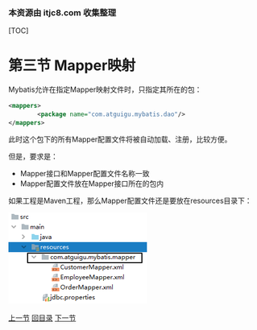 ### 本资源由 itjc8.com 收集整理
[TOC]

# 第三节 Mapper映射

Mybatis允许在指定Mapper映射文件时，只指定其所在的包：

```xml
<mappers>
		<package name="com.atguigu.mybatis.dao"/>
</mappers>
```



此时这个包下的所有Mapper配置文件将被自动加载、注册，比较方便。



但是，要求是：

- Mapper接口和Mapper配置文件名称一致
- Mapper配置文件放在Mapper接口所在的包内



如果工程是Maven工程，那么Mapper配置文件还是要放在resources目录下：

![images](images/img013.png)



[上一节](verse02.html) [回目录](index.html) [下一节](verse04.html)